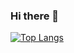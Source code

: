 ### Hi there 👋

[![Top Langs](https://github-readme-stats.vercel.app/api/top-langs/?username=michellehwin)](https://github.com/anuraghazra/github-readme-stats)

<!--
**michellehwin/michellehwin** is a ✨ _special_ ✨ repository because its `README.md` (this file) appears on your GitHub profile.

Here are some ideas to get you started:

- 🔭 I’m currently working on ...
- 🌱 I’m currently learning ...
- 👯 I’m looking to collaborate on ...
- 🤔 I’m looking for help with ...
- 💬 Ask me about ...
- 📫 How to reach me: ...
- 😄 Pronouns: ...
- ⚡ Fun fact: ...
-->

